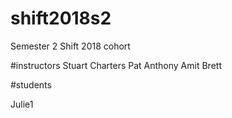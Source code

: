 # shift2018s2
Semester 2 Shift 2018 cohort

#instructors
Stuart Charters
Pat Anthony
Amit
Brett

#students

Julie1